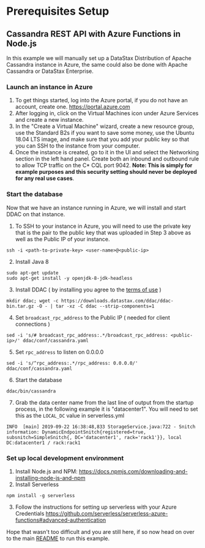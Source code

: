 # Prerequisites Setup
## Cassandra REST API with Azure Functions in Node.js

In this example we will manually set up a DataStax Distribution of Apache Cassandra instance in Azure, the same could also be done with Apache Cassandra or DataStax Enterprise.

### Launch an instance in Azure

1. To get things started, log into the Azure portal, if you do not have an account, create one. https://portal.azure.com
2. After logging in, click on the Virtual Machines icon under Azure Services and create a new instance.
3. In the "Create a Virtual Machine" wizard, create a new resource group, use the Standard B2s if you want to save some money, use the Ubuntu
18.04 LTS image, and make sure that you add your public key so that you can SSH to the instance from your computer.
4. Once the instance is created, go to it in the UI and select the Networking section in the left hand panel. 
Create both an inbound and outbound rule to allow TCP traffic on the C* CQL port 9042. 
**Note: This is simply for example purposes and this security setting should never be deployed for any real use cases**.

### Start the database
Now that we have an instance running in Azure, we will install and start DDAC on that instance.

1. To SSH to your instance in Azure, you will need to use the private key that is the pair to the public key that was uploaded in Step 3 above as well as the Public IP of your instance.
```
ssh -i <path-to-private-key> <user-name>@<public-ip>
```
2. Install Java 8
```
sudo apt-get update 
sudo apt-get install -y openjdk-8-jdk-headless
```
3. Install DDAC ( by installing you agree to the [terms of use](https://www.datastax.com/legal/datastax-distribution-apache-cassandra-ddac-terms) )
```
mkdir ddac; wget -c https://downloads.datastax.com/ddac/ddac-bin.tar.gz -O - | tar -xz -C ddac --strip-components=1
```
4. Set `broadcast_rpc_address` to the Public IP ( needed for client connections )
```
sed -i 's/# broadcast_rpc_address:.*/broadcast_rpc_address: <public-ip>/' ddac/conf/cassandra.yaml
```
5. Set `rpc_address` to listen on 0.0.0.0
```
sed -i 's/^rpc_address:.*/rpc_address: 0.0.0.0/' ddac/conf/cassandra.yaml
```
6. Start the database
```
ddac/bin/cassandra
```
7. Grab the data center name from the last line of output from the startup process, in the following example it is "datacenter1". You will need to set this as the `LOCAL_DC` value in serverless.yml
```
INFO  [main] 2019-09-22 16:38:48,833 StorageService.java:722 - Snitch information: DynamicEndpointSnitch{registered=true, subsnitch=SimpleSnitch{, DC='datacenter1', rack='rack1'}}, local DC:datacenter1 / rack:rack1
```

### Set up local development environment
1. Install Node.js and NPM: https://docs.npmjs.com/downloading-and-installing-node-js-and-npm
2. Install Serverless
```
npm install -g serverless
```
3. Follow the instructions for setting up serverless with your Azure Credentials https://github.com/serverless/serverless-azure-functions#advanced-authentication


Hope that wasn't too difficult and you are still here, if so now head on over to the main [README](README.md) to run this example.
